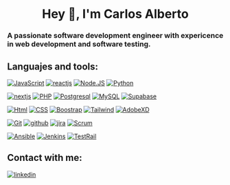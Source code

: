 <h1 align="center">Hey 👋, I'm Carlos Alberto</h1>
<h3 align="left">A passionate software development engineer with expericence in web development and software testing.</h3>


## Languajes and tools:

[![JavaScript](https://img.shields.io/badge/JavaScript-F7DF1E?style=for-the-badge&logo=javascript&logoColor=white&labelColor=101010)]()
[![reactjs](https://img.shields.io/badge/React.js-61DAFB?style=for-the-badge&logo=react&logoColor=white&labelColor=101010)]()
[![Node.JS](https://img.shields.io/badge/Node.JS-339933?style=for-the-badge&logo=node.js&logoColor=white&labelColor=101010)]()
[![Python](https://img.shields.io/badge/Python-3776AB?style=for-the-badge&logo=python&logoColor=white&labelColor=101010)]()
</br>

[![nextjs](https://img.shields.io/badge/Next.js-000000?style=for-the-badge&logo=next.js&logoColor=white&labelColor=101010)]()
[![PHP](https://img.shields.io/badge/PHP-777BB4?style=for-the-badge&logo=php&logoColor=white&labelColor=101010)]()
[![Postgresql](https://img.shields.io/badge/postgresql-47A248?style=for-the-badge&logo=postgresql&logoColor=white&labelColor=101010)]()
[![MySQL](https://img.shields.io/badge/MySQL-4479A1?style=for-the-badge&logo=mysql&logoColor=white&labelColor=101010)]()
[![Supabase](https://img.shields.io/badge/Supabase-3FCF8E?style=for-the-badge&logo=supabase&logoColor=white&labelColor=101010)]()
</br>

[![Html](https://img.shields.io/badge/html-E34F26?style=for-the-badge&logo=html5&logoColor=white&labelColor=101010)]()
[![CSS](https://img.shields.io/badge/CSS-1572B6?style=for-the-badge&logo=css3&logoColor=white&labelColor=101010)]()
[![Boostrap](https://img.shields.io/badge/bootstrap-7952B3?style=for-the-badge&logo=bootstrap&logoColor=white&labelColor=101010)]()
[![Tailwind](https://img.shields.io/badge/TailwindCSS-06B6D4?style=for-the-badge&logo=tailwindcss&logoColor=white&labelColor=101010)]()
[![AdobeXD](https://img.shields.io/badge/AdobeXD-FF61F6?style=for-the-badge&logo=adobexd&logoColor=white&labelColor=101010)]()
</br>

[![Git](https://img.shields.io/badge/GIT-F05032?style=for-the-badge&logo=GIT&logoColor=white&labelColor=101010)]()
[![github](https://img.shields.io/badge/github-181717?style=for-the-badge&logo=github&logoColor=white&labelColor=101010)]()
[![jira](https://img.shields.io/badge/jira-0052CC?style=for-the-badge&logo=jira&logoColor=white&labelColor=101010)]()
[![Scrum](https://img.shields.io/badge/Scrum-009FDA?style=for-the-badge&logo=scrumalliance&logoColor=white&labelColor=101010)]()
</br>

[![Ansible](https://img.shields.io/badge/Ansible-EE0000?style=for-the-badge&logo=ansible&logoColor=white&labelColor=101010)]()
[![Jenkins](https://img.shields.io/badge/Jenkins-D24939?style=for-the-badge&logo=jenkins&logoColor=white&labelColor=101010)]()
[![TestRail](https://img.shields.io/badge/TestRail-65C179?style=for-the-badge&logo=testrail&logoColor=white&labelColor=101010)]()
</br>


## Contact with me:

[![linkedin](https://img.shields.io/badge/linkedin-0A66C2?style=for-the-badge&logo=linkedin&logoColor=white&labelColor=101010)](https://www.linkedin.com/in/carlos-alberto-conchas-montañez-a25a52222/)
